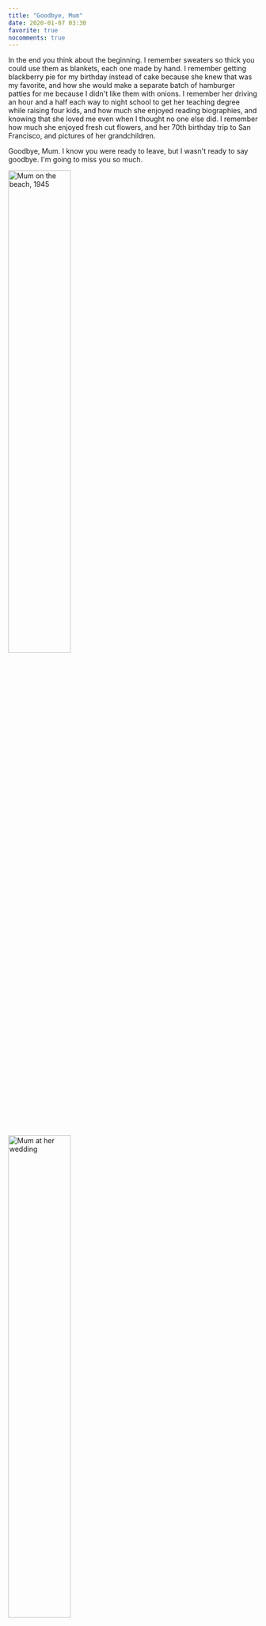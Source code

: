 ```yaml
---
title: "Goodbye, Mum"
date: 2020-01-07 03:30
favorite: true
nocomments: true
---
```


In the end you think about the beginning.
I remember sweaters so thick you could use them as blankets,
each one made by hand.
I remember getting blackberry pie for my birthday instead of cake
because she knew that was my favorite,
and how she would make a separate batch of hamburger patties for me
because I didn't like them with onions.
I remember her driving an hour and a half each way to night school
to get her teaching degree
while raising four kids,
and how much she enjoyed reading biographies,
and knowing that she loved me even when I thought no one else did.
I remember how much she enjoyed fresh cut flowers,
and her 70th birthday trip to San Francisco,
and pictures of her grandchildren.

Goodbye, Mum.
I know you were ready to leave,
but I wasn't ready to say goodbye.
I'm going to miss you so much.

<img src="{{site.github.url}}/files/2020/01/mum-on-the-beach.jpg" alt="Mum on the beach, 1945" width="50%" />

<img src="{{site.github.url}}/files/2020/01/mum-wedding.jpg" alt="Mum at her wedding" width="50%" />

<img src="{{site.github.url}}/files/2020/01/mum-graduation.jpg" alt="Mum at her graduation" width="50%" />

<img src="{{site.github.url}}/files/2020/01/grandma.jpg" alt="Grandma 2014" width="50%" />

Doris Wilson <br/>
July 22, 1927 - January 7, 2020
